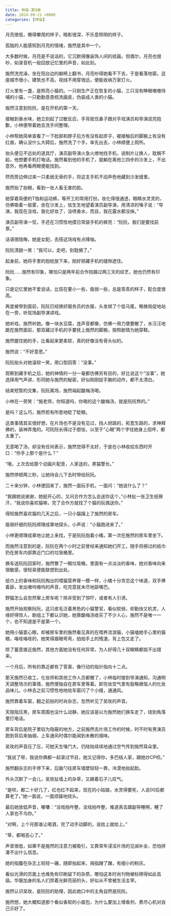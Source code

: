 ```yaml
---
title: 神龛-第9章
date: 2024-09-21 +0800
categories: [神龛]
---
```


月亮很低，懒得攀爬的样子，暗影很深，不乐意照明的样子。

孤独的人能感知到月亮的情绪，施然是其中一个。

大多数时候，月亮是不说话的，它沉默得像装饰人间的挂画，但偶尔，月亮也很吵，如录音机一般回放记忆里的声音，如此刻。

施然洗完澡，坐在阳台边的躺椅上翻书，月亮吵得她看不下去，于是看落地窗。这座城市很小，建筑也不高，视线不用穿很远，便能收纳万家灯火。

灯火里有一盏，是照亮小猫的。一只刚生产正在恢复的小猫，三只没有睁眼嗷嗷待哺的小猫，一只勤勤恳恳梳洗画皮，伪装成人类的小猫。

施然注意到阮阮，是在开机的第一天。

接触到香水味，她立刻起了过敏反应，手背抵住鼻子跟对手戏演员和导演说完抱歉，小林便带着她去洗手间整理。

小林帮她简单查看了一下脸部和脖子后方有没有起疹子，被接触后的脚腕上有没有红痕，确认没什么大碍后，施然洗了个手，率先出去，小林顺便上厕所。

抬头便见不远处的道具厅，演员副导演火急火燎地找手机，说制片让换人，耽搁不起，他想要手机打电话。施然看到他的手机了，就躺在离他三四步的沙发上，不出意外，他再看两眼便能找到。

然而旁边伸过来一只柔弱无骨的手，将这支手机不动声色地藏到沙发缝里。

施然抬了抬眼，看到一张人畜无害的脸。

她穿着简便的T恤和运动裤，等开工的常用打扮，妆化得很通透，眼睛水灵灵的，仿佛吸着一层雾，坐在沙发上，怯生生地望着演员副导演，用清凉的嗓子说：“导演，我现在没戏，我化好妆了，没喷香水，而且，我花露水都没抹。”

演员副导演一怔，手还在习惯性地摸日常装手机的裤兜：“阮阮，我们是要找前景。”

话语很隐晦，她是女配，去搭这场戏有点降咖。

阮阮清甜一笑：“我可以，走吧，别耽搁了。”

起身前，她将手里的抱枕放下来，刚好把藏手机的缝隙遮住。

阮阮……施然有印象，哪怕只是两年前合作拍摄过两三天的综艺，她也仍然有印象。

只是记忆里她不爱说话，比现在要小一些，瘦弱一些，总是乖乖的样子，配合度很高。

再度被带到面前，阮阮已经换好服务员的衣服，头发绑了个低马尾，略微局促地站在一旁，听现场副导演讲戏。

她听戏，施然听她。像一块水豆腐，连声音都像，仿佛一用力便要散了，水汪汪地跪在施然面前，那双藏过手机的手要抚上施然的脚腕，按照剧情为她穿鞋。

施然握住她的手，比看起来更柔软，真的好像没有骨头似的。

施然说：“不好意思。”

阮阮抬头对她温软一笑，用口型回答：“没事。”

观察到藏手机之后，她的神情的一分一毫都仿佛另有目的，好比说这个“没事”，她选择用气声讲，形同她与施然的秘密，好似刚刚捉手腕的动作，都不太清白。

结束短暂的交集，阮阮离场，施然端起酸梅汤喝。

小林在一旁笑：“施老师，你知道吗，你喝的这个酸梅汤，就是阮阮熬的。”

是吗？这么巧，施然若有所思地眨了眨眼。

这类事情其实很好想，在片场也不是没有见过，挡人财路的，拓宽生路的，求神拜佛的，装神弄鬼的。可阮阮长得过于胆怯，以至于“心眼”两个字往她身上招呼，都太重了。

无意喝了汤，却没有任何表示，施然觉得不太好，于是在小林收拾东西时开口：“你手上那个是什么？”

“哦，上次去给那个动画片配音，人家送的，黑猫警长。”

施然停顿两三秒，让她待会儿下去时带给阮阮。

二十来分钟，小林便回来了，施然一面玩手机，一面问：“她说什么了？”

“我跟她说谢谢，她挺开心的，又问合作方怎么会送你这个，”小林扯一张卫生纸擦汗，“我说你喜欢猫嘛，完了合作方就找了个猫的玩偶送你。”

得知施然喜欢猫的几天之后，一只小猫蹿上了施然的房车。

瘦弱纤细的阮阮顺理成章地探头，小声说：“小猫跑进来了。”

小林更顺理成章地让她上来找，于是阮阮抱着小橘，第一次在施然的房车里坐下。

而施然注意到的是，阮阮在两个小时之前曾经来通知她们开工，随手将擦过的纸巾扔在房车内部靠近门口的垃圾桶里。

换车送阮阮回家时，施然瞥了一眼垃圾桶，里面有一点淡淡的香味，她对香味向来很敏感，很轻易便能联想到出处。

纸巾上的香味和阮阮掏出的喂猫营养膏一模一样，小橘十分贪恋这个味道，双手捧着舔，发出嗷呜嗷呜的声音，吃完意犹未尽地舔嘴巴。

野猫怎么会忽然窜上房车呢？除非受到了惊吓，或者有人引诱。

施然开始观察阮阮，这只皮毛泛着黑色的小猫警官，看似软弱，却勤快又机灵，人缘好得惊人，剧组上下都认识她，她靠酸梅汤收买了不少人心，施然不是唯一一个，也不知道是不是第一个。

她用小猫耍心眼，却被房车里的施然看见真的在喂养流浪猫，小猫嗑她手心里的猫粮，咯吱咯吱的，她笑得眉眼弯弯，拍拍手上的残渣，背上包又走了。

除了蓄意接近施然，其他方面她没有任何异常，为人好得几十双眼睛都挑不出错来。

一个月后，所有的靠近都有了答案，像行动的指针指向十二点。

那天施然已收工，化妆师和其他工作人员都撤了，小林临时接到导演通知，沟通明天调整场次的事情，施然便独自在房车里等着。卸完妆空气里有股略微恼人的化妆品味儿，小林去之前习惯性地地给车窗闪了个小缝，通通风。

施然靠着车窗，翻之前拍的时尚杂志，忽然听见了吴玫的声音。

天隐隐压黑，房车周围也没什么动静，她应该是以为施然她们换车走了，绕到角落里打电话。

房车背后是院子里较为隐蔽的地方，之前施然去片场工作的时候，时不时有男演员跑到背后来抽烟，上车通风时偶尔能闻到未散的烟味。

吴玫的声音压了压，可她天生嗓门大，仍陆陆续续地通过空气传到施然耳朵里。

“我说了呀，我说你俩都一起录过节目，她又记得你，多巴结人家，跟她炒CP呗。”

施然翻杂志的手停下来，后脑勺往房车墙壁轻轻一靠，冷漠地抬起脸。

外头沉默了一会儿，吴玫扯墙上的杂草，又踢着石子儿叹气。

“是呗，都二十好几了，红也红不起来，现在的小姑娘，水灵得要死，人说00后都算老了。”她一面说，一面烦躁地挠头。

最后她放低声音，嘟囔：“没戏拍咋整，没戏拍咋整，难道真去跟副导睡啊，睡了人家也不鸟你。”

“对啊，上个月那谁让喝酒，完了动手动脚的，说给上就给上。”

“草，都喝恶心了。”

声音很低，如果不是施然的注意力被吸引，又靠常年浸淫片场的见闻补全，恐怕拼凑不出什么信息。

她的指腹在杂志上轻轻一碾，随即抬起来，拇指蹭了蹭，有细小的粉灰。

看似光滑的页面上也难免有印刷留下的杂质，哪怕这本时尚刊物被标榜得如此高级。华服加身的名人们昂着光鲜亮丽的头，好似从不曾被生活主宰。

施然认识吴玫，是阮阮的助理，因此她口中的主角自然是阮阮。

施然想，她大概知道那个看似香软的小面包，为什么要加上增香剂，费尽心机对自己示好了。


